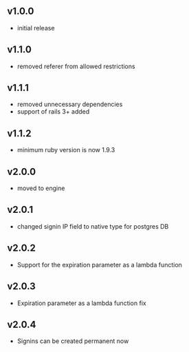 ## v1.0.0

* initial release

## v1.1.0

* removed referer from allowed restrictions

## v1.1.1

* removed unnecessary dependencies
* support of rails 3+ added

## v1.1.2

* minimum ruby version is now 1.9.3

## v2.0.0

* moved to engine

## v2.0.1

* changed signin IP field to native type for postgres DB

## v2.0.2

* Support for the expiration parameter as a lambda function

## v2.0.3

* Expiration parameter as a lambda function fix

## v2.0.4

* Signins can be created permanent now
